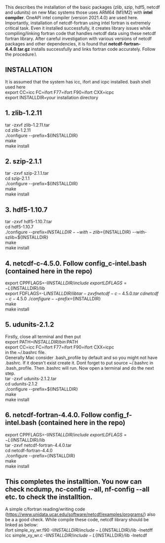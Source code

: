 This describes the installation of the basic packages (zlib, szip, hdf5, netcdf and udunits) on new Mac systems those uses ARM64 (M1/M2) with __intel compiler__. OneAPI intel compiler (version 2021.4.0) are used here. Importantly, installation of netcdf-fortran using intel fortran is extremely critical task. Even it installed successfully, it creates library issues while compiling/linking fortran code that handles netcdf data using these netcdf fortran library. After careful investigation with various versions of netcdf packages and other dependencies, it is found that __netcdf-fortran-4.4.0.tar.gz__ installs successfully and links fortran code accurately. Follow the procedure:\
## INSTALLATION ##
It is assumed that the system has icc, ifort and icpc installed. bash shell used here\
export CC=icc FC=ifort F77=ifort F90=ifort CXX=icpc\
export INSTALLDIR=your installation directory
## 1. zlib-1.2.11
   tar -zxvf zlib-1.2.11.tar\
   cd zlib-1.2.11\
   ./configure --prefix=${INSTALLDIR}\
   make\
   make install
## 2. szip-2.1.1
   tar -zxvf szip-2.1.1.tar\
   cd szip-2.1.1\
   ./configure --prefix=${INSTALLDIR}\
   make\
   make install
## 3. hdf5-1.10.7
   tar -zxvf hdf5-1.10.7.tar\
   cd hdf5-1.10.7\
   ./configure --prefix=${INSTALLDIR} --with-zlib=${INSTALLDIR} --with-szlib=${INSTALLDIR}\
   make\
   make install
## 4. netcdf-c-4.5.0. Follow config_c-intel.bash (contained here in the repo)
   export CPPFLAGS=-I${INSTALLDIR}/include\
   export LDFLAGS=-L${INSTALLDIR}/lib\
   export FDFLAGS=-L${INSTALLDIR}/lib
   tar -zxvf netcdf-c-4.5.0.tar\
   cd netcdf-c-4.5.0\
   ./configure --prefix=${INSTALLDIR}\
   make\
   make install
## 5. udunits-2.1.2
Firstly, close all terminal and then put\
export PATH=${INSTALLDIR}/bin:$PATH\
export CC=icc FC=ifort F77=ifort F90=ifort CXX=icpc\
in the ~/.bashrc file.\
Generally Mac consider .bash_profile by default and so you might not have .bashrc. If it doesn't exist create it. Dont forget to put source ~/.bashrc in .bash_profile. Then .bashrc will run. Now open a terminal and do the next step.\
   tar -zxvf udunits-2.1.2.tar\
   cd udunits-2.1.2\
   ./configure --prefix=${INSTALLDIR}\
   make\
   make install
## 6. netcdf-fortran-4.4.0. Follow config_f-intel.bash (contained here in the repo)
   export CPPFLAGS=-I${INSTALLDIR}/include\
   export LDFLAGS=-L${INSTALLDIR}/lib\
   tar -zxvf netcdf-fortran-4.4.0.tar\
   cd netcdf-fortran-4.4.0\
   ./configure --prefix={INSTALLDIR}\
   make\
   make install
## This completes the installtion. You now can check ncdump, nc-config --all, nf-config --all etc. to check the installtion. ##
A simple c/fortran reading/writing code (https://www.unidata.ucar.edu/software/netcdf/examples/programs/) also be a a good check. While compile these code, netcdf library should be linked as below:\
ifort simple_xy_wr.f90 -I${INSTALLDIR}/include -L${INSTALLDIR}/lib -lnetdff\
icc simple_xy_wr.c -I${INSTALLDIR}/include -L${INSTALLDIR}/lib -lnetcdf
